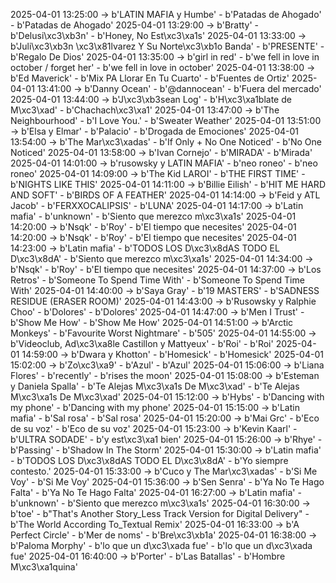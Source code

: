 2025-04-01 13:25:00 -> b'LATIN MAFIA y Humbe' - b'Patadas de Ahogado' - b'Patadas de Ahogado'
2025-04-01 13:29:00 -> b'Bratty' - b'Delusi\xc3\xb3n' - b'Honey, No Est\xc3\xa1s'
2025-04-01 13:33:00 -> b'Juli\xc3\xb3n \xc3\x81lvarez Y Su Norte\xc3\xb1o Banda' - b'PRESENTE' - b'Regalo De Dios'
2025-04-01 13:35:00 -> b'girl in red' - b'we fell in love in october / forget her' - b'we fell in love in october'
2025-04-01 13:38:00 -> b'Ed Maverick' - b'Mix PA Llorar En Tu Cuarto' - b'Fuentes de Ortiz'
2025-04-01 13:41:00 -> b'Danny Ocean' - b'@dannocean' - b'Fuera del mercado'
2025-04-01 13:44:00 -> b'J\xc3\xb3sean Log' - b'H\xc3\xa1blate de M\xc3\xad' - b'Chachach\xc3\xa1'
2025-04-01 13:47:00 -> b'The Neighbourhood' - b'I Love You.' - b'Sweater Weather'
2025-04-01 13:51:00 -> b'Elsa y Elmar' - b'Palacio' - b'Drogada de Emociones'
2025-04-01 13:54:00 -> b'The Mar\xc3\xadas' - b'If Only + No One Noticed' - b'No One Noticed'
2025-04-01 13:58:00 -> b'Ivan Cornejo' - b'MIRADA' - b'Mirada'
2025-04-01 14:01:00 -> b'rusowsky y LATIN MAFIA' - b'neo roneo' - b'neo roneo'
2025-04-01 14:09:00 -> b'The Kid LAROI' - b'THE FIRST TIME' - b'NIGHTS LIKE THIS'
2025-04-01 14:11:00 -> b'Billie Eilish' - b'HIT ME HARD AND SOFT' - b'BIRDS OF A FEATHER'
2025-04-01 14:14:00 -> b'Feid y ATL Jacob' - b'FERXXOCALIPSIS' - b'LUNA'
2025-04-01 14:17:00 -> b'Latin mafia' - b'unknown' - b'Siento que merezco m\xc3\xa1s'
2025-04-01 14:20:00 -> b'Nsqk' - b'Roy' - b'El tiempo que necesites'
2025-04-01 14:20:00 -> b'Nsqk' - b'Roy' - b'El tiempo que necesites'
2025-04-01 14:23:00 -> b'Latin mafia' - b'TODOS LOS D\xc3\x8dAS TODO EL D\xc3\x8dA' - b'Siento que merezco m\xc3\xa1s'
2025-04-01 14:34:00 -> b'Nsqk' - b'Roy' - b'El tiempo que necesites'
2025-04-01 14:37:00 -> b'Los Retros' - b'Someone To Spend Time With' - b'Someone To Spend Time With'
2025-04-01 14:40:00 -> b'Saya Gray' - b'19 MASTERS' - b'SADNESS RESIDUE (ERASER ROOM)'
2025-04-01 14:43:00 -> b'Rusowsky y Ralphie Choo' - b'Dolores' - b'Dolores'
2025-04-01 14:47:00 -> b'Men I Trust' - b'Show Me How' - b'Show Me How'
2025-04-01 14:51:00 -> b'Arctic Monkeys' - b'Favourite Worst Nightmare' - b'505'
2025-04-01 14:55:00 -> b'Videoclub, Ad\xc3\xa8le Castillon y Mattyeux' - b'Roi' - b'Roi'
2025-04-01 14:59:00 -> b'Dwara y Khotton' - b'Homesick' - b'Homesick'
2025-04-01 15:02:00 -> b'Zo\xc3\xa9' - b'Azul' - b'Azul'
2025-04-01 15:06:00 -> b'Liana Flores' - b'recently' - b'rises the moon'
2025-04-01 15:08:00 -> b'Esteman y Daniela Spalla' - b'Te Alejas M\xc3\xa1s De M\xc3\xad' - b'Te Alejas M\xc3\xa1s De M\xc3\xad'
2025-04-01 15:12:00 -> b'Hybs' - b'Dancing with my phone' - b'Dancing with my phone'
2025-04-01 15:15:00 -> b'Latin mafia' - b'Sal rosa' - b'Sal rosa'
2025-04-01 15:20:00 -> b'Mai Grc' - b'Eco de su voz' - b'Eco de su voz'
2025-04-01 15:23:00 -> b'Kevin Kaarl' - b'ULTRA SODADE' - b'y est\xc3\xa1 bien'
2025-04-01 15:26:00 -> b'Rhye' - b'Passing' - b'Shadow In The Storm'
2025-04-01 15:30:00 -> b'Latin mafia' - b'TODOS LOS D\xc3\x8dAS TODO EL D\xc3\x8dA' - b'Yo siempre contesto.'
2025-04-01 15:33:00 -> b'Cuco y The Mar\xc3\xadas' - b'Si Me Voy' - b'Si Me Voy'
2025-04-01 15:36:00 -> b'Sen Senra' - b'Ya No Te Hago Falta' - b'Ya No Te Hago Falta'
2025-04-01 16:27:00 -> b'Latin mafia' - b'unknown' - b'Siento que merezco m\xc3\xa1s'
2025-04-01 16:30:00 -> b'toe' - b"That's Another Story_Less Track Version for Digital Delivery" - b'The World According To_Textual Remix'
2025-04-01 16:33:00 -> b'A Perfect Circle' - b'Mer de noms' - b'Bre\xc3\xb1a'
2025-04-01 16:38:00 -> b'Paloma Morphy' - b'lo que un d\xc3\xada fue' - b'lo que un d\xc3\xada fue'
2025-04-01 16:40:00 -> b'Porter' - b'Las Batallas' - b'Hombre M\xc3\xa1quina'
